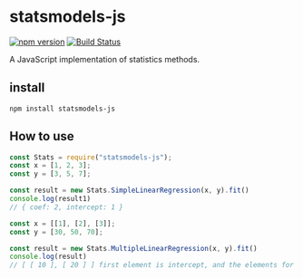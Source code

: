 # statsmodels-js
[![npm version](https://badge.fury.io/js/statsmodels-js.svg)](https://badge.fury.io/js/statsmodels-js)  [![Build Status](https://travis-ci.org/egusahiroaki/statsmodels-js.svg?branch=master)](https://travis-ci.org/egusahiroaki/statsmodels-js)

A JavaScript implementation of statistics methods.

## install

    npm install statsmodels-js



## How to use

```javascript
const Stats = require("statsmodels-js");
const x = [1, 2, 3];
const y = [3, 5, 7];

const result = new Stats.SimpleLinearRegression(x, y).fit()
console.log(result1)
// { coef: 2, intercept: 1 }
```

```javascript
const x = [[1], [2], [3]];
const y = [30, 50, 70];

const result = new Stats.MultipleLinearRegression(x, y).fit()
console.log(result)
// [ [ 10 ], [ 20 ] ] first element is intercept, and the elements for the second and subsequent are coefficients.
```